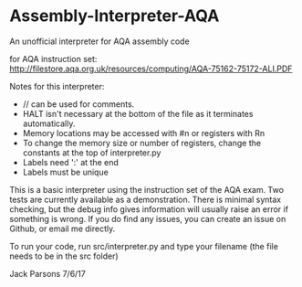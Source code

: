 # Assembly-Interpreter-AQA
An unofficial interpreter for AQA assembly code


for AQA instruction set:
http://filestore.aqa.org.uk/resources/computing/AQA-75162-75172-ALI.PDF


Notes for this interpreter:
- // can be used for comments.
- HALT isn't necessary at the bottom of the file as it terminates automatically.
- Memory locations may be accessed with #n or registers with Rn
- To change the memory size or number of registers, change the constants at the top of interpreter.py
- Labels need ':' at the end
- Labels must be unique

This is a basic interpreter using the instruction set of the AQA exam.
Two tests are currently available as a demonstration.
There is minimal syntax checking, but the debug info gives information will usually raise an error if something is wrong.
If you do find any issues, you can create an issue on Github, or email me directly.

To run your code, run src/interpreter.py and type your filename (the file needs to be in the src folder)

Jack Parsons
7/6/17
